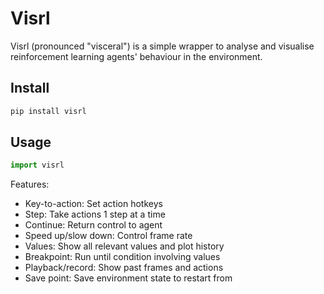 # Visrl
Visrl (pronounced "visceral") is a simple wrapper to analyse and visualise reinforcement learning agents' behaviour in the environment.

## Install
```python
pip install visrl
```

## Usage
```python
import visrl
```

Features:
- Key-to-action: Set action hotkeys
- Step: Take actions 1 step at a time
- Continue: Return control to agent
- Speed up/slow down: Control frame rate
- Values: Show all relevant values and plot history
- Breakpoint: Run until condition involving values
- Playback/record: Show past frames and actions
- Save point: Save environment state to restart from